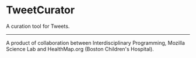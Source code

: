 TweetCurator
============

A curation tool for Tweets.

------------
A product of collaboration between Interdisciplinary Programming, Mozilla Science Lab and HealthMap.org (Boston Children's Hospital).
